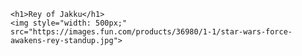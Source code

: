 <!DOCTYPE html>
<html lang="en">
<head>
    <title>60 Seconds of Code</title>
    <link rel="sytlesheet" href="styles.css" />
</head>
<body>

    <h1>Rey of Jakku</h1>
    <img style="width: 500px;" src="https://images.fun.com/products/36980/1-1/star-wars-force-awakens-rey-standup.jpg">

</body>
</html>
